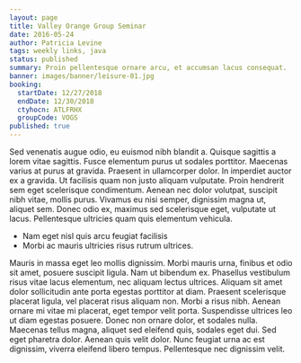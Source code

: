 ```yaml
---
layout: page
title: Valley Orange Group Seminar
date: 2016-05-24
author: Patricia Levine
tags: weekly links, java
status: published
summary: Proin pellentesque ornare arcu, et accumsan lacus consequat.
banner: images/banner/leisure-01.jpg
booking:
  startDate: 12/27/2018
  endDate: 12/30/2018
  ctyhocn: ATLFRHX
  groupCode: VOGS
published: true
---
```

Sed venenatis augue odio, eu euismod nibh blandit a. Quisque sagittis a lorem vitae sagittis. Fusce elementum purus ut sodales porttitor. Maecenas varius at purus at gravida. Praesent in ullamcorper dolor. In imperdiet auctor ex a gravida. Ut facilisis quam non justo aliquam vulputate. Proin hendrerit sem eget scelerisque condimentum. Aenean nec dolor volutpat, suscipit nibh vitae, mollis purus. Vivamus eu nisi semper, dignissim magna ut, aliquet sem. Donec odio ex, maximus sed scelerisque eget, vulputate ut lacus. Pellentesque ultricies quam quis elementum vehicula.

* Nam eget nisl quis arcu feugiat facilisis
* Morbi ac mauris ultricies risus rutrum ultrices.

Mauris in massa eget leo mollis dignissim. Morbi mauris urna, finibus et odio sit amet, posuere suscipit ligula. Nam ut bibendum ex. Phasellus vestibulum risus vitae lacus elementum, nec aliquam lectus ultrices. Aliquam sit amet dolor sollicitudin ante porta egestas porttitor at diam. Praesent scelerisque placerat ligula, vel placerat risus aliquam non. Morbi a risus nibh. Aenean ornare mi vitae mi placerat, eget tempor velit porta. Suspendisse ultrices leo ut diam egestas posuere. Donec non ornare dolor, et sodales nulla. Maecenas tellus magna, aliquet sed eleifend quis, sodales eget dui. Sed eget pharetra dolor. Aenean quis velit dolor. Nunc feugiat urna ac est dignissim, viverra eleifend libero tempus. Pellentesque nec dignissim velit.
